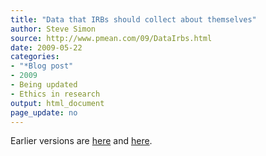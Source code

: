 ```yaml
---
title: "Data that IRBs should collect about themselves"
author: Steve Simon
source: http://www.pmean.com/09/DataIrbs.html
date: 2009-05-22
categories:
- "*Blog post"
- 2009
- Being updated
- Ethics in research
output: html_document
page_update: no
---
```


Earlier versions are [here][sim1] and [here][sim2].

[sim1]: http://www.pmean.com/09/DataIrbs.html
[sim2]: http://new.pmean.com/data-irbs/
